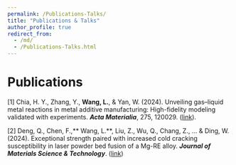 ```yaml
---
permalink: /Publications-Talks/
title: "Publications & Talks"
author_profile: true
redirect_from: 
  - /md/
  - /Publications-Talks.html
---
```


# Publications

[1] Chia, H. Y., Zhang, Y., **Wang, L.**, & Yan, W. (2024). Unveiling gas–liquid metal reactions in metal additive manufacturing: High-fidelity modeling validated with experiments. **_Acta Materialia_**, 275, 120029. ([link](https://www.sciencedirect.com/science/article/abs/pii/S1359645424003811)).

[2] Deng, Q., Chen, F.,** Wang, L.**, Liu, Z., Wu, Q., Chang, Z., ... & Ding, W. (2024). Exceptional strength paired with increased cold cracking susceptibility in laser powder bed fusion of a Mg-RE alloy. **_Journal of Materials Science & Technology_**. ([link](https://www.sciencedirect.com/science/article/abs/pii/S1359645424003811))
